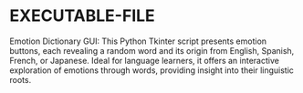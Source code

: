 # EXECUTABLE-FILE
Emotion Dictionary GUI: This Python Tkinter script presents emotion buttons, each revealing a random word and its origin from English, Spanish, French, or Japanese. Ideal for language learners, it offers an interactive exploration of emotions through words, providing insight into their linguistic roots.
